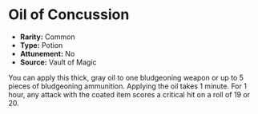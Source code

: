 # Oil of Concussion

- **Rarity:** Common
- **Type:** Potion
- **Attunement:** No
- **Source:** Vault of Magic

You can apply this thick, gray oil to one bludgeoning weapon or up to 5 pieces of bludgeoning ammunition. Applying the oil takes 1 minute. For 1 hour, any attack with the coated item scores a critical hit on a roll of 19 or 20.
